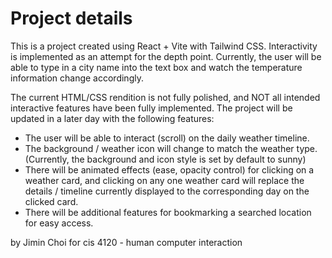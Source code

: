 # Project details

This is a project created using React + Vite with Tailwind CSS. Interactivity is implemented as an attempt for the depth point. Currently, the user will be able to type in a city name into the text box and watch the temperature information change accordingly. 

The current HTML/CSS rendition is not fully polished, and NOT all intended interactive features have been fully implemented. The project will be updated in a later day with the following features: 
- The user will be able to interact (scroll) on the daily weather timeline.
- The background / weather icon will change to match the weather type. (Currently, the background and icon style is set by default to sunny)
- There will be animated effects (ease, opacity control) for clicking on a weather card, and clicking on any one weather card will replace the details / timeline currently displayed to the corresponding day on the clicked card.
- There will be additional features for bookmarking a searched location for easy access. 


by Jimin Choi 
for cis 4120 - human computer interaction